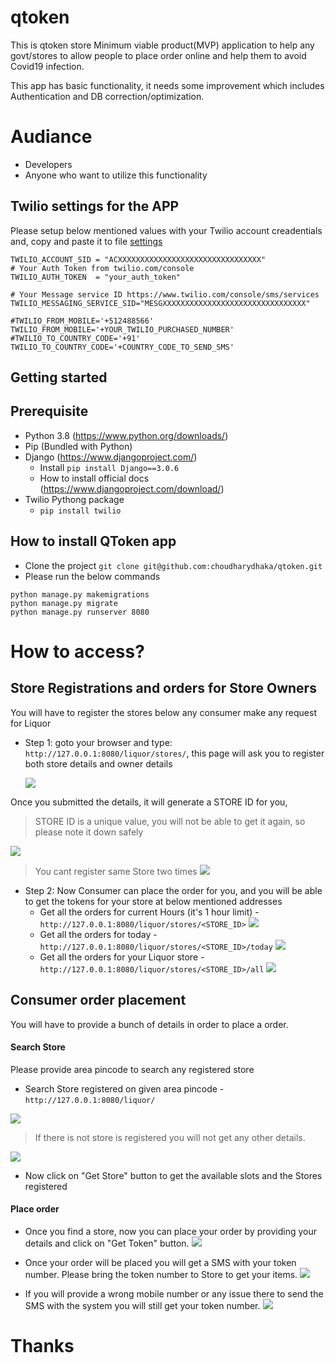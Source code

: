 # **qtoken**
This is qtoken store Minimum viable product(MVP) application to help any govt/stores to allow people to place order online and help them to avoid Covid19 infection.

This app has basic functionality, it needs some improvement which includes Authentication and DB correction/optimization.

# Audiance

- Developers
- Anyone who want to utilize this functionality







## Twilio settings for the APP
Please setup below mentioned values with your Twilio account creadentials and, copy and paste it to file [settings](qtoken\settings.py)
```
TWILIO_ACCOUNT_SID = "ACXXXXXXXXXXXXXXXXXXXXXXXXXXXXXXXX"
# Your Auth Token from twilio.com/console
TWILIO_AUTH_TOKEN  = "your_auth_token"

# Your Message service ID https://www.twilio.com/console/sms/services
TWILIO_MESSAGING_SERVICE_SID="MESGXXXXXXXXXXXXXXXXXXXXXXXXXXXXXXXX"

#TWILIO_FROM_MOBILE='+512488566'
TWILIO_FROM_MOBILE='+YOUR_TWILIO_PURCHASED_NUMBER'
#TWILIO_TO_COUNTRY_CODE='+91'
TWILIO_TO_COUNTRY_CODE='+COUNTRY_CODE_TO_SEND_SMS'
```

## Getting started

## Prerequisite
- Python 3.8 (https://www.python.org/downloads/)
- Pip (Bundled with Python)
- Django (https://www.djangoproject.com/)
    - Install ```pip install Django==3.0.6 ```
    - How to install official docs (https://www.djangoproject.com/download/)
- Twilio Pythong package
    - ```pip install twilio```
## How to install QToken app
- Clone the project ```git clone git@github.com:choudharydhaka/qtoken.git```
- Please run the below commands
```
python manage.py makemigrations
python manage.py migrate
python manage.py runserver 8080
```
# **How to access?**
## **Store Registrations and orders for Store Owners**
You will have to register the stores below any consumer make any request for Liquor

- Step 1: goto your browser and type:
 ``` http://127.0.0.1:8080/liquor/stores/```, this page will ask you to register both store details and owner details

  ![](/.attachments/s-submit-1.PNG)

 Once you submitted the details, it will generate a STORE ID for you, 
 > STORE ID is a unique value, you will not be able to get it again, so please note it down safely

   ![](/.attachments/s-submit-success.PNG)

> You cant register same Store two times
![](/.attachments/s-submit-error.PNG)

 - Step 2: Now Consumer can place the order for you, and you will be able to get the tokens for your store at below mentioned addresses
    - Get all the orders for current Hours (it's 1 hour limit) - 
``` http://127.0.0.1:8080/liquor/stores/<STORE_ID>```
![](/.attachments/t-now.PNG)
    - Get all the orders for today - 
    ``` http://127.0.0.1:8080/liquor/stores/<STORE_ID>/today```
    ![](/.attachments/t-today.PNG)
    - Get all the orders for your Liquor store - 
    ``` http://127.0.0.1:8080/liquor/stores/<STORE_ID>/all```
![](/.attachments/t-all.PNG)


## **Consumer order placement**
You will have to provide a bunch of details in order to place a order. 
#### Search Store
Please provide area pincode to search any registered store
- Search Store registered on given area pincode - 
``` http://127.0.0.1:8080/liquor/ ```

![](/.attachments/search-store.PNG)

> If there is not store is registered you will not get any other details.

![](/.attachments/search-store-nf.PNG)

- Now click on "Get Store" button to get the available slots and the Stores registered


#### Place order
- Once you find a store, now you can place your order by providing your details and click on "Get Token" button.
  ![](/.attachments/c-order.PNG)

- Once your order will be placed you will get a SMS with your token number. Please bring the token number to Store to get your items.
  ![](/.attachments/c-confirmed-success.PNG)

- If you will provide a wrong mobile number or any issue there to send the SMS with the system you will still get your token number.
  ![](/.attachments/c-confirmed.PNG)


# Thanks
